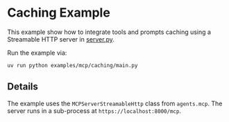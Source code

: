 # Caching Example

This example show how to integrate tools and prompts caching using a Streamable HTTP server in [server.py](server.py).

Run the example via:

```
uv run python examples/mcp/caching/main.py
```

## Details

The example uses the `MCPServerStreamableHttp` class from `agents.mcp`. The server runs in a sub-process at `https://localhost:8000/mcp`.
